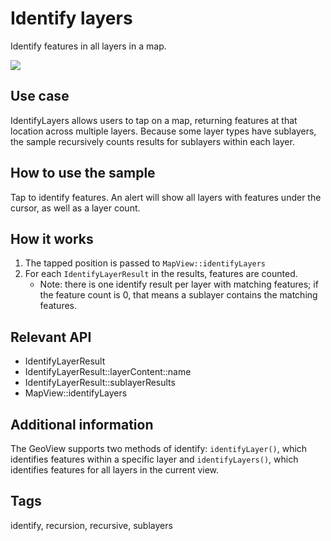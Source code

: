 # Identify layers

Identify features in all layers in a map.

![](screenshot.png)

## Use case

IdentifyLayers allows users to tap on a map, returning features at that location across multiple layers. Because some layer types have sublayers, the sample recursively counts results for sublayers within each layer.

## How to use the sample

Tap to identify features. An alert will show all layers with features under the cursor, as well as a layer count.

## How it works

1. The tapped position is passed to `MapView::identifyLayers`
2. For each `IdentifyLayerResult` in the results, features are counted.
    * Note: there is one identify result per layer with matching features; if the feature count is 0, that means a sublayer contains the matching features.

## Relevant API

* IdentifyLayerResult
* IdentifyLayerResult::layerContent::name
* IdentifyLayerResult::sublayerResults
* MapView::identifyLayers

## Additional information

The GeoView supports two methods of identify: `identifyLayer()`, which identifies features within a specific layer and `identifyLayers()`, which identifies features for all layers in the current view.

## Tags

identify, recursion, recursive, sublayers

